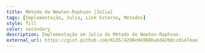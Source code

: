 ```yaml
---
title: Método de Newton-Raphson [Julia]
tags: [Implementação, Julia, Link Externo, Métodos]
style: fill
color: secondary
description: Implementação em Julia do Método de Newton-Raphson.
external_url: https://gist.github.com/KL05/4290e94968ba6d4260cc0147eae33fa9
---
```

